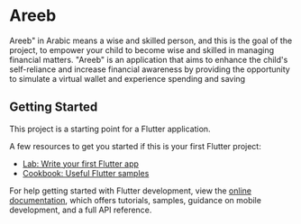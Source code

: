 # Areeb 
Areeb" in Arabic means a wise and skilled person, and this is the goal of the project, to empower your child to become wise and skilled in managing financial matters. "Areeb" is an application that aims to enhance the child's self-reliance and increase financial awareness by providing the opportunity to simulate a virtual wallet and experience spending and saving

## Getting Started

This project is a starting point for a Flutter application.

A few resources to get you started if this is your first Flutter project:

- [Lab: Write your first Flutter app](https://docs.flutter.dev/get-started/codelab)
- [Cookbook: Useful Flutter samples](https://docs.flutter.dev/cookbook)

For help getting started with Flutter development, view the
[online documentation](https://docs.flutter.dev/), which offers tutorials,
samples, guidance on mobile development, and a full API reference.
